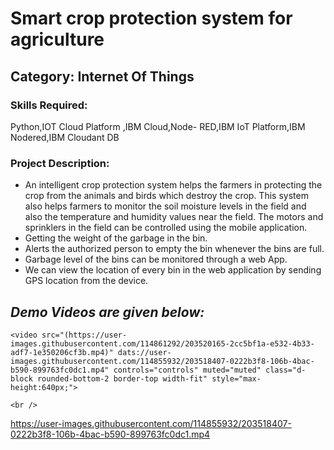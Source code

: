 
<h1>Smart crop protection system for agriculture </h1>

<h2>Category: Internet Of Things</h2>

<h3>Skills Required:</h3>

Python,IOT Cloud Platform ,IBM Cloud,Node- RED,IBM IoT Platform,IBM Nodered,IBM Cloudant DB

<h3>Project Description:</h3>

<ul>

  <li> An intelligent crop protection system helps the farmers in protecting the crop from the animals and birds which destroy the crop. This system also helps farmers to monitor the soil moisture levels in the field and also the temperature and humidity values near the field. The motors and sprinklers in the field can be controlled using the mobile application.</li>

  <li>Getting the weight of the garbage in the bin. </li>

  <li>Alerts the authorized person to empty the bin whenever the bins are full.</li>

  <li>Garbage level of the bins can be monitored through a web App.</li>

  <li>We can view the location of every bin in the web application by sending GPS location from the device.</li>

</ul>

<h2><em><strong>Demo Videos are given below:</strong></em></h2>

<div align="left">

    <video src="(https://user-images.githubusercontent.com/114861292/203520165-2cc5bf1a-e532-4b33-adf7-1e350206cf3b.mp4)" dats://user-images.githubusercontent.com/114855932/203518407-0222b3f8-106b-4bac-b590-899763fc0dc1.mp4" controls="controls" muted="muted" class="d-block rounded-bottom-2 border-top width-fit" style="max-height:640px;">

  </video>

    <br />

https://user-images.githubusercontent.com/114855932/203518407-0222b3f8-106b-4bac-b590-899763fc0dc1.mp4
